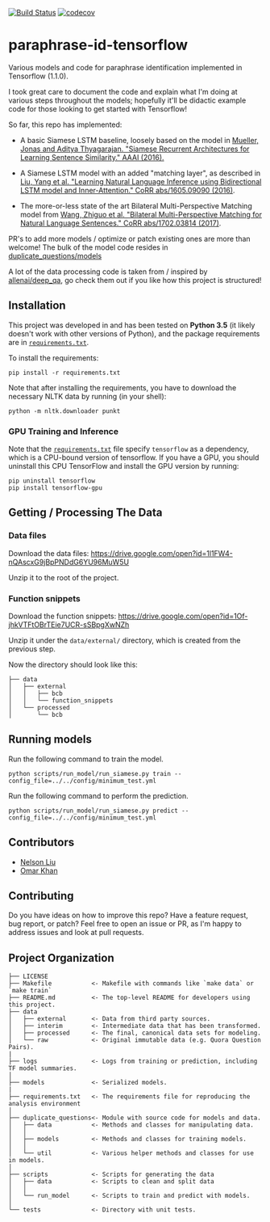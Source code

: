 [![Build Status](https://travis-ci.org/nelson-liu/paraphrase-id-tensorflow.svg?branch=master)](https://travis-ci.org/nelson-liu/paraphrase-id-tensorflow)
[![codecov](https://codecov.io/gh/nelson-liu/paraphrase-id-tensorflow/branch/master/graph/badge.svg)](https://codecov.io/gh/nelson-liu/paraphrase-id-tensorflow)

# paraphrase-id-tensorflow

Various models and code for paraphrase identification implemented in Tensorflow (1.1.0).

I took great care to document the code and explain what I'm doing at various
steps throughout the models; hopefully it'll be didactic example code for those
looking to get started with Tensorflow!

So far, this repo has implemented:

- A basic Siamese LSTM baseline, loosely based on the model
  in
  [Mueller, Jonas and Aditya Thyagarajan. "Siamese Recurrent Architectures for Learning Sentence Similarity." AAAI (2016).](https://www.semanticscholar.org/paper/Siamese-Recurrent-Architectures-for-Learning-Sente-Mueller-Thyagarajan/6812fb9ef1c2dad497684a9020d8292041a639ff)
  
- A Siamese LSTM model with an added "matching layer", as described
  in
  [Liu, Yang et al. "Learning Natural Language Inference using Bidirectional LSTM model and Inner-Attention." CoRR abs/1605.09090 (2016)](https://www.semanticscholar.org/paper/Learning-Natural-Language-Inference-using-Bidirect-Liu-Sun/f93a0a3e8a3e6001b4482430254595cf737697fa).

- The more-or-less state of the art Bilateral Multi-Perspective Matching model
  from
  [Wang, Zhiguo et al. "Bilateral Multi-Perspective Matching for Natural Language Sentences." CoRR abs/1702.03814 (2017)](https://www.semanticscholar.org/paper/Bilateral-Multi-Perspective-Matching-for-Natural-L-Wang-Hamza/b9d220520a5da7d302107aacfe875b8e2977fdbe).
  
PR's to add more models / optimize or patch existing ones are more than welcome! The bulk of the model code resides in [duplicate_questions/models](https://github.com/nelson-liu/paraphrase-id-tensorflow/tree/master/duplicate_questions/models)

A lot of the data processing code is taken from / inspired by [allenai/deep_qa](https://github.com/allenai/deep_qa),
go check them out if you like how this project is structured!

## Installation

This project was developed in and has been tested on **Python 3.5** (it likely doesn't work with other versions of Python), 
and the package requirements are in [`requirements.txt`](./requirements.txt).

To install the requirements:

```
pip install -r requirements.txt
```

Note that after installing the requirements, you have to download the necessary NLTK
data by running (in your shell):

```
python -m nltk.downloader punkt
```

### GPU Training and Inference

Note that the [`requirements.txt`](./requirements.txt) file specify `tensorflow`
as a dependency, which is a CPU-bound version of tensorflow. If you have a GPU,
you should uninstall this CPU TensorFlow and install the GPU version by running:

```
pip uninstall tensorflow
pip install tensorflow-gpu
```

## Getting / Processing The Data

### Data files

Download the data files:
https://drive.google.com/open?id=1l1FW4-nQAscxG9jBpPNDdG6YU96MuW5U

Unzip it to the root of the project.

### Function snippets

Download the function snippets: 
https://drive.google.com/open?id=1Of-jhkVTFtOBrTEie7UCR-sSBpgXwNZh

Unzip it under the `data/external/` directory, which is created from the previous step. 


Now the directory should look like this:

    ├── data
    │   ├── external
    │   │   ├── bcb
    │   │   └── function_snippets
    │   └── processed
    │       └── bcb


## Running models

Run the following command to train the model.

```
python scripts/run_model/run_siamese.py train --config_file=../../config/minimum_test.yml
```

Run the following command to perform the prediction.

```
python scripts/run_model/run_siamese.py predict --config_file=../../config/minimum_test.yml
```

## Contributors

- [Nelson Liu](http://nelsonliu.me)
- [Omar Khan](https://github.com/ohkhan)

## Contributing

Do you have ideas on how to improve this repo? Have a feature request, bug
report, or patch? Feel free to open an issue or PR, as I'm happy to address
issues and look at pull requests.

## Project Organization

    ├── LICENSE
    ├── Makefile           <- Makefile with commands like `make data` or `make train`
    ├── README.md          <- The top-level README for developers using this project.
    ├── data
    │   ├── external       <- Data from third party sources.
    │   ├── interim        <- Intermediate data that has been transformed.
    │   ├── processed      <- The final, canonical data sets for modeling.
    │   └── raw            <- Original immutable data (e.g. Quora Question Pairs).
    |
    ├── logs               <- Logs from training or prediction, including TF model summaries.
    │
    ├── models             <- Serialized models.
    |
    ├── requirements.txt   <- The requirements file for reproducing the analysis environment
    │
    ├── duplicate_questions<- Module with source code for models and data.
    │   ├── data           <- Methods and classes for manipulating data.
    │   │
    │   ├── models         <- Methods and classes for training models.
    │   │
    │   └── util           <- Various helper methods and classes for use in models.
    │
    ├── scripts            <- Scripts for generating the data
    │   ├── data           <- Scripts to clean and split data
    │   │
    │   └── run_model      <- Scripts to train and predict with models.
    │
    └── tests              <- Directory with unit tests.

